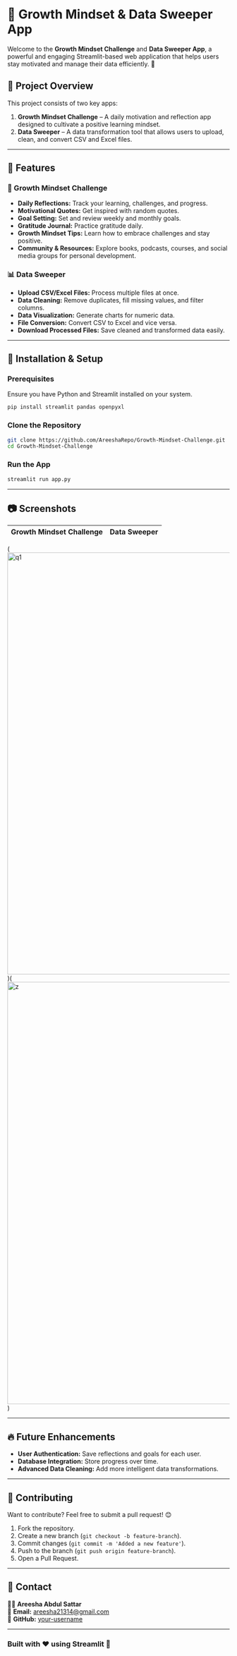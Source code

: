 # 🌱 Growth Mindset & Data Sweeper App

Welcome to the **Growth Mindset Challenge** and **Data Sweeper App**, a powerful and engaging Streamlit-based web application that helps users stay motivated and manage their data efficiently. 🚀

## 📌 Project Overview
This project consists of two key apps:
1. **Growth Mindset Challenge** – A daily motivation and reflection app designed to cultivate a positive learning mindset.
2. **Data Sweeper** – A data transformation tool that allows users to upload, clean, and convert CSV and Excel files.

---

## 🎯 Features

### 🌱 Growth Mindset Challenge
- **Daily Reflections:** Track your learning, challenges, and progress.
- **Motivational Quotes:** Get inspired with random quotes.
- **Goal Setting:** Set and review weekly and monthly goals.
- **Gratitude Journal:** Practice gratitude daily.
- **Growth Mindset Tips:** Learn how to embrace challenges and stay positive.
- **Community & Resources:** Explore books, podcasts, courses, and social media groups for personal development.

### 📊 Data Sweeper
- **Upload CSV/Excel Files:** Process multiple files at once.
- **Data Cleaning:** Remove duplicates, fill missing values, and filter columns.
- **Data Visualization:** Generate charts for numeric data.
- **File Conversion:** Convert CSV to Excel and vice versa.
- **Download Processed Files:** Save cleaned and transformed data easily.

---

## 🚀 Installation & Setup

### Prerequisites
Ensure you have Python and Streamlit installed on your system.

```bash
pip install streamlit pandas openpyxl
```

### Clone the Repository
```bash
git clone https://github.com/AreeshaRepo/Growth-Mindset-Challenge.git
cd Growth-Mindset-Challenge
```

### Run the App
```bash
streamlit run app.py
```

---

## 📷 Screenshots
| Growth Mindset Challenge | Data Sweeper |
|-------------------------|-------------|
(<img width="957" alt="q1" src="https://github.com/user-attachments/assets/77d055f5-4a60-4993-8775-7237ff0b6d30" />
)(<img width="958" alt="z" src="https://github.com/user-attachments/assets/31010b3d-7c19-4716-b4b6-a670dbed7085" />
)

---

## 🔥 Future Enhancements
- **User Authentication:** Save reflections and goals for each user.
- **Database Integration:** Store progress over time.
- **Advanced Data Cleaning:** Add more intelligent data transformations.

---

## 🤝 Contributing
Want to contribute? Feel free to submit a pull request! 😊

1. Fork the repository.
2. Create a new branch (`git checkout -b feature-branch`).
3. Commit changes (`git commit -m 'Added a new feature'`).
4. Push to the branch (`git push origin feature-branch`).
5. Open a Pull Request.

---

## 📧 Contact
👩‍💻 **Areesha Abdul Sattar**  
📩 **Email:** areesha21314@gmail.com  
🔗 **GitHub:** [your-username](https://github.com/your-username)

---

### Built with ❤️ using Streamlit 🚀

